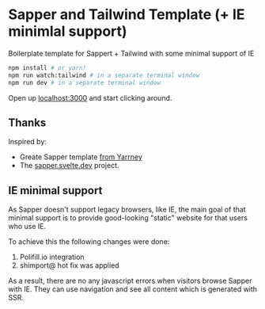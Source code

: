 # Sapper and Tailwind Template (+ IE minimlal support)

Boilerplate template for Sappert + Tailwind with some minimal support of IE

```bash
npm install # or yarn!
npm run watch:tailwind # in a separate terminal window
npm run dev # in a separate terminal window
```

Open up [localhost:3000](http://localhost:3000) and start clicking around.

## Thanks

Inspired by:
*  Greate Sapper template [from Yarrney](https://github.com/Yarrney/sapper-tailwind-firebase-host)
*  The [sapper.svelte.dev](https://sapper.svelte.dev) project.

## IE minimal support

As Sapper doesn't support legacy browsers, like IE, the main goal of that minimal support is to provide good-looking "static" website for that users who use IE.

To achieve this the following changes were done:
1. Polifill.io integration
2. shimport@ hot fix was applied

As a result, there are no any javascript errors when visitors browse Sapper with IE. They can use navigation and see all content which is generated with SSR.
